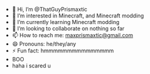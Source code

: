 - 👋 Hi, I’m @ThatGuyPrismaxtic
- 👀 I’m interested in Minecraft, and Minecraft modding
- 🌱 I’m currently learning Minecraft modding
- 💞️ I’m looking to collaborate on nothing so far
- 📫 How to reach me: maxprismaxtic@gmail.com
- 😄 Pronouns: he/they/any
- ⚡ Fun fact: hmmmmmmmmmmmmmmm
- BOO
- haha i scared u

<!---
ThatGuyPrismaxtic/ThatGuyPrismaxtic is a ✨ special ✨ repository because its `README.md` (this file) appears on your GitHub profile.
You can click the Preview link to take a look at your changes.
--->

